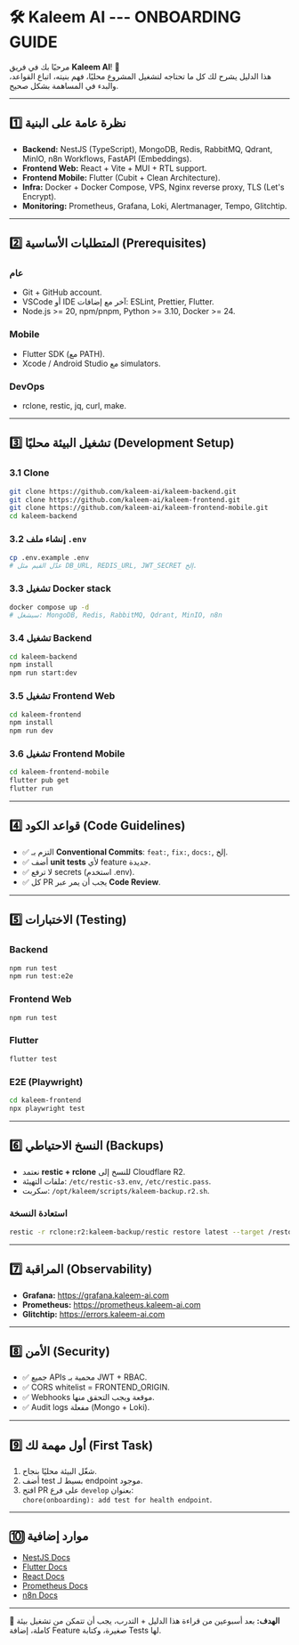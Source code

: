 # 🛠️ Kaleem AI --- ONBOARDING GUIDE

مرحبًا بك في فريق **Kaleem AI**! 🎉\
هذا الدليل يشرح لك كل ما تحتاجه لتشغيل المشروع محليًا، فهم بنيته، اتباع
القواعد، والبدء في المساهمة بشكل صحيح.

------------------------------------------------------------------------

## 1️⃣ نظرة عامة على البنية

-   **Backend:** NestJS (TypeScript), MongoDB, Redis, RabbitMQ, Qdrant,
    MinIO, n8n Workflows, FastAPI (Embeddings).
-   **Frontend Web:** React + Vite + MUI + RTL support.
-   **Frontend Mobile:** Flutter (Cubit + Clean Architecture).
-   **Infra:** Docker + Docker Compose, VPS, Nginx reverse proxy, TLS
    (Let's Encrypt).
-   **Monitoring:** Prometheus, Grafana, Loki, Alertmanager, Tempo,
    Glitchtip.

------------------------------------------------------------------------

## 2️⃣ المتطلبات الأساسية (Prerequisites)

### عام

-   Git + GitHub account.
-   VSCode أو IDE آخر مع إضافات: ESLint, Prettier, Flutter.
-   Node.js \>= 20, npm/pnpm, Python \>= 3.10, Docker \>= 24.

### Mobile

-   Flutter SDK (مع PATH).
-   Xcode / Android Studio مع simulators.

### DevOps

-   rclone, restic, jq, curl, make.

------------------------------------------------------------------------

## 3️⃣ تشغيل البيئة محليًا (Development Setup)

### 3.1 Clone

``` bash
git clone https://github.com/kaleem-ai/kaleem-backend.git
git clone https://github.com/kaleem-ai/kaleem-frontend.git
git clone https://github.com/kaleem-ai/kaleem-frontend-mobile.git
cd kaleem-backend
```

### 3.2 إنشاء ملف `.env`

``` bash
cp .env.example .env
# عدّل القيم مثل DB_URL, REDIS_URL, JWT_SECRET إلخ.
```

### 3.3 تشغيل Docker stack

``` bash
docker compose up -d
# سيشغل: MongoDB, Redis, RabbitMQ, Qdrant, MinIO, n8n
```

### 3.4 تشغيل Backend

``` bash
cd kaleem-backend
npm install
npm run start:dev
```

### 3.5 تشغيل Frontend Web

``` bash
cd kaleem-frontend
npm install
npm run dev
```

### 3.6 تشغيل Frontend Mobile

``` bash
cd kaleem-frontend-mobile
flutter pub get
flutter run
```

------------------------------------------------------------------------

## 4️⃣ قواعد الكود (Code Guidelines)

-   ✅ التزم بـ **Conventional Commits**: `feat:`, `fix:`, `docs:`, إلخ.
-   ✅ أضف **unit tests** لأي feature جديدة.
-   ✅ لا ترفع secrets (استخدم .env).
-   ✅ كل PR يجب أن يمر عبر **Code Review**.

------------------------------------------------------------------------

## 5️⃣ الاختبارات (Testing)

### Backend

``` bash
npm run test
npm run test:e2e
```

### Frontend Web

``` bash
npm run test
```

### Flutter

``` bash
flutter test
```

### E2E (Playwright)

``` bash
cd kaleem-frontend
npx playwright test
```

------------------------------------------------------------------------

## 6️⃣ النسخ الاحتياطي (Backups)

-   نعتمد **restic + rclone** للنسخ إلى Cloudflare R2.
-   ملفات التهيئة: `/etc/restic-s3.env`, `/etc/restic.pass`.
-   سكربت: `/opt/kaleem/scripts/kaleem-backup.r2.sh`.

### استعادة النسخة

``` bash
restic -r rclone:r2:kaleem-backup/restic restore latest --target /restore-path
```

------------------------------------------------------------------------

## 7️⃣ المراقبة (Observability)

-   **Grafana:** https://grafana.kaleem-ai.com
-   **Prometheus:** https://prometheus.kaleem-ai.com
-   **Glitchtip:** https://errors.kaleem-ai.com

------------------------------------------------------------------------

## 8️⃣ الأمن (Security)

-   ✅ جميع APIs محمية بـ JWT + RBAC.
-   ✅ CORS whitelist = FRONTEND_ORIGIN.
-   ✅ Webhooks موقعة ويجب التحقق منها.
-   ✅ Audit logs مفعلة (Mongo + Loki).

------------------------------------------------------------------------

## 9️⃣ أول مهمة لك (First Task)

1.  شغّل البيئة محليًا بنجاح.
2.  أضف test بسيط لـ endpoint موجود.
3.  افتح PR على فرع `develop` بعنوان:\
    `chore(onboarding): add test for health endpoint`.

------------------------------------------------------------------------

## 🔟 موارد إضافية

-   [NestJS Docs](https://docs.nestjs.com/)
-   [Flutter Docs](https://docs.flutter.dev/)
-   [React Docs](https://react.dev/)
-   [Prometheus Docs](https://prometheus.io/docs/)
-   [n8n Docs](https://docs.n8n.io/)

------------------------------------------------------------------------

🎯 **الهدف:** بعد أسبوعين من قراءة هذا الدليل + التدرب، يجب أن تتمكن من
تشغيل بيئة كاملة، إضافة Feature صغيرة، وكتابة Tests لها.
